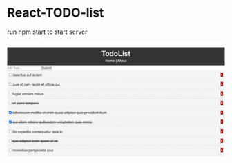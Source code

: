 # React-TODO-list

run npm start to start server

![](https://github.com/LiamMaclean216/React-TODO-list/blob/main/doc/screenshot.PNG)
